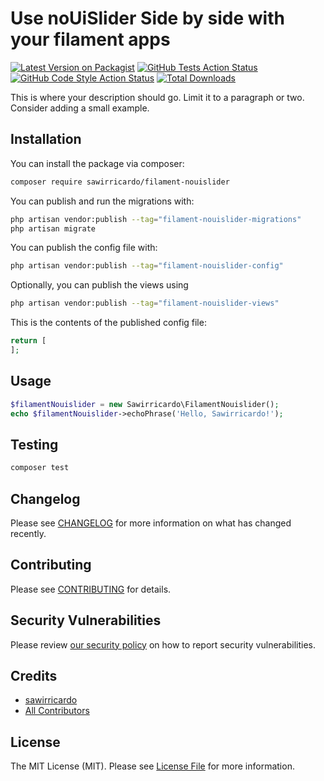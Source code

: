 # Use noUiSlider Side by side with your filament apps

[![Latest Version on Packagist](https://img.shields.io/packagist/v/sawirricardo/filament-nouislider.svg?style=flat-square)](https://packagist.org/packages/sawirricardo/filament-nouislider)
[![GitHub Tests Action Status](https://img.shields.io/github/actions/workflow/status/sawirricardo/filament-nouislider/run-tests.yml?branch=main&label=tests&style=flat-square)](https://github.com/sawirricardo/filament-nouislider/actions?query=workflow%3Arun-tests+branch%3Amain)
[![GitHub Code Style Action Status](https://img.shields.io/github/actions/workflow/status/sawirricardo/filament-nouislider/fix-php-code-style-issues.yml?branch=main&label=code%20style&style=flat-square)](https://github.com/sawirricardo/filament-nouislider/actions?query=workflow%3A"Fix+PHP+code+style+issues"+branch%3Amain)
[![Total Downloads](https://img.shields.io/packagist/dt/sawirricardo/filament-nouislider.svg?style=flat-square)](https://packagist.org/packages/sawirricardo/filament-nouislider)



This is where your description should go. Limit it to a paragraph or two. Consider adding a small example.

## Installation

You can install the package via composer:

```bash
composer require sawirricardo/filament-nouislider
```

You can publish and run the migrations with:

```bash
php artisan vendor:publish --tag="filament-nouislider-migrations"
php artisan migrate
```

You can publish the config file with:

```bash
php artisan vendor:publish --tag="filament-nouislider-config"
```

Optionally, you can publish the views using

```bash
php artisan vendor:publish --tag="filament-nouislider-views"
```

This is the contents of the published config file:

```php
return [
];
```

## Usage

```php
$filamentNouislider = new Sawirricardo\FilamentNouislider();
echo $filamentNouislider->echoPhrase('Hello, Sawirricardo!');
```

## Testing

```bash
composer test
```

## Changelog

Please see [CHANGELOG](CHANGELOG.md) for more information on what has changed recently.

## Contributing

Please see [CONTRIBUTING](.github/CONTRIBUTING.md) for details.

## Security Vulnerabilities

Please review [our security policy](../../security/policy) on how to report security vulnerabilities.

## Credits

- [sawirricardo](https://github.com/sawirricardo)
- [All Contributors](../../contributors)

## License

The MIT License (MIT). Please see [License File](LICENSE.md) for more information.
